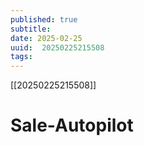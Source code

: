 ```yaml
---
published: true
subtitle: 
date: 2025-02-25
uuid:  20250225215508
tags: 
---
```


[[20250225215508]]

# Sale-Autopilot
